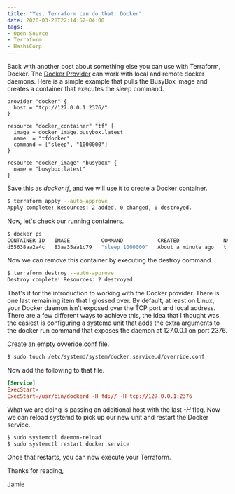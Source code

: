 ```yaml
---
title: "Yes, Terraform can do that: Docker"
date: 2020-03-28T22:14:52-04:00
tags:
- Open Source
- Terraform
- HashiCorp
---
```


Back with another post about something else you can use with Terraform, Docker. The [Docker Provider](https://www.terraform.io/docs/providers/docker/index.html) can work with local and remote docker daemons. Here is a simple example that pulls the BusyBox image and creates a container 
that executes the sleep command.

```hcl
provider "docker" {
  host = "tcp://127.0.0.1:2376/"
}

resource "docker_container" "tf" {
  image = docker_image.busybox.latest
  name  = "tfdocker"
  command = ["sleep", "1000000"]
}

resource "docker_image" "busybox" {
  name = "busybox:latest"
}
```

Save this as *docker.tf*, and we will use it to create a Docker container.

```bash
$ terraform apply --auto-approve
Apply complete! Resources: 2 added, 0 changed, 0 destroyed.
```

Now, let's check our running containers.

```bash
$ docker ps
CONTAINER ID   IMAGE          COMMAND           CREATED              NAMES
d55638aa2a4c   83aa35aa1c79   "sleep 1000000"   About a minute ago   tfdocker
```

Now we can remove this container by executing the destroy command.

```bash
$ terraform destroy --auto-approve
Destroy complete! Resources: 2 destroyed.
```

That's it for the introduction to working with the Docker provider. There is one last remaining item that I glossed over.
By default, at least on Linux, your Docker daemon isn't exposed over the TCP port and local address. There are a few 
different ways to achieve this, the idea that I thought was the easiest is configuring a systemd unit that adds the extra
arguments to the docker run command that exposes the daemon at 127.0.0.1 on port 2376.

Create an empty ovveride.conf file.

```bash
$ sudo touch /etc/systemd/system/docker.service.d/override.conf
```

Now add the following to that file.

```toml
[Service]
ExecStart=
ExecStart=/usr/bin/dockerd -H fd:// -H tcp://127.0.0.1:2376
```

What we are doing is passing an additional host with the last *-H* flag. Now we can reload systemd to pick up our new
unit and restart the Docker service.

```bash
$ sudo systemctl daemon-reload
$ sudo systemctl restart docker.service
```

Once that restarts, you can now execute your Terraform.

Thanks for reading,

Jamie
